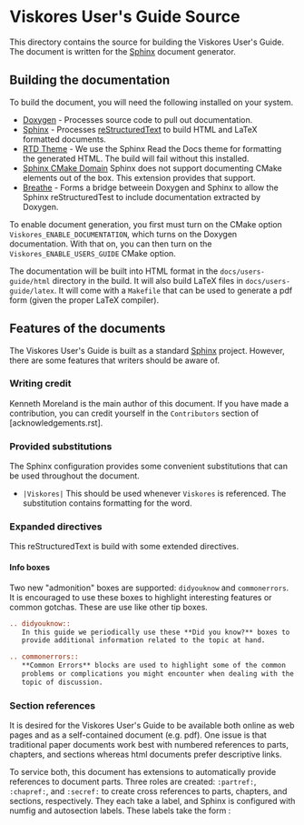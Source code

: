 # Viskores User's Guide Source

This directory contains the source for building the Viskores User's Guide. The
document is written for the [Sphinx](https://www.sphinx-doc.org/en/master/)
document generator.


## Building the documentation

To build the document, you will need the following installed on your
system.

  * [Doxygen] - Processes source code to pull out documentation.
  * [Sphinx] - Processes [reStructuredText] to build HTML and LaTeX
    formatted documents.
  * [RTD Theme] - We use the Sphinx Read the Docs theme for formatting the
    generated HTML. The build will fail without this installed.
  * [Sphinx CMake Domain] Sphinx does not support documenting CMake
    elements out of the box. This extension provides that support.
  * [Breathe] - Forms a bridge betweein Doxygen and Sphinx to allow the
    Sphinx reStructuredTest to include documentation extracted by Doxygen.

To enable document generation, you first must turn on the CMake option
`Viskores_ENABLE_DOCUMENTATION`, which turns on the Doxygen documentation. With
that on, you can then turn on the `Viskores_ENABLE_USERS_GUIDE` CMake option.

The documentation will be built into HTML format in the
`docs/users-guide/html` directory in the build. It will also build LaTeX
files in `docs/users-guide/latex`. It will come with a `Makefile` that can
be used to generate a pdf form (given the proper LaTeX compiler).


## Features of the documents

The Viskores User's Guide is built as a standard [Sphinx] project. However,
there are some features that writers should be aware of.

### Writing credit

Kenneth Moreland is the main author of this document. If you have made a
contribution, you can credit yourself in the `Contributors` section of
[acknowledgements.rst].

### Provided substitutions

The Sphinx configuration provides some convenient substitutions that can be
used throughout the document.

  * `|Viskores|` This should be used whenever `Viskores` is referenced. The
    substitution contains formatting for the word.
    
### Expanded directives

This reStructuredText is build with some extended directives.

#### Info boxes

Two new "admonition" boxes are supported: `didyouknow` and `commonerrors`.
It is encouraged to use these boxes to highlight interesting features or
common gotchas. These are use like other tip boxes.

``` restructuredtext
.. didyouknow::
   In this guide we periodically use these **Did you know?** boxes to
   provide additional information related to the topic at hand.

.. commonerrors::
   **Common Errors** blocks are used to highlight some of the common
   problems or complications you might encounter when dealing with the
   topic of discussion.
```
    
### Section references

It is desired for the Viskores User's Guide to be available both online as web
pages and as a self-contained document (e.g. pdf). One issue is that
traditional paper documents work best with numbered references to parts,
chapters, and sections whereas html documents prefer descriptive links.

To service both, this document has extensions to automatically provide
references to document parts. Three roles are created: `:partref:`,
`:chapref:`, and `:secref:` to create cross references to parts, chapters,
and sections, respectively. They each take a label, and Sphinx is
configured with numfig and autosection labels. These labels take the form
<file>:<title> where <file> is the name of the file containing the section
(without the `.rst` extension) and <title> is the full name of the section.

Here are examples of cross references.

``` restructuredtext
:partref:`part-getting-started:Getting Started`

:chapref:`introduction:Introduction`

:secref:`introduction:How to Use This Guide`
```
    
### Example code

The Viskores User's Guide has numerous code examples. These code examples are
pulled from source files that are compiled and run as part of Viskores's
regression tests. Although these "tests" are not meant to be thorough
regression tests like the others, they ensure that the documentation stays
up to date and correct.

Examples are added to the `examples` directory more or less like any other
unit test in Viskores (except by convention we start the name with
`GuideExample`). Each of these files can then be scanned to find excerpts
to include as an example in the guide.

#### Marking examples in the code

A simple text scanner goes through the example code looking for lines
containing a comment starting with 4 slashes, `////`. Any such line will
not be included in the example.

An example can be started with `//// BEGIN-EXAMPLE` and ended with
`//// END-EXAMPLE`. Each of these must be given the name of the example.

``` cpp
  ////
  //// BEGIN-EXAMPLE EquilateralTriangle
  ////
  viskores::Vec<viskores::Vec2f_32, 3> equilateralTriangle = { { 0.0f, 0.0f },
                                                       { 1.0f, 0.0f },
                                                       { 0.5f, 0.8660254f } };
  ////
  //// END-EXAMPLE EquilateralTriangle
  ////
```

#### Loading examples in the documentation

An example can be loaded into the Viskores User's Guide using the extended
reStructuredText `load-example` directive. The directive takes the name of
the example as its argument. `load-example` should also be given the
`:file:` and `:caption:` options.

``` restructuredtext
.. load-example:: EquilateralTriangle
   :file: GuideExampleCoreDataTypes.cxx
   :caption: Defining a triangle in the plane.
```

The following options are supported.

  * `:file:` The filename of the file containing the named example. The
    filename is relative to the `examples` directory.
  * `:caption:` The caption used for the example.
  * `:nolinenos:` Turn off line numbering. By default, line numbers are
    shown, but they are suppressed with this option.
    
#### Referencing examples

The example is registered as a `code-block` the named registered as the
example named prepended with `ex:`. This name can then be referenced with
the `:ref:` and `:numref:` roles as with figures, sections, and other cross
references.

The `:numref:` role is particularly useful for referencing each example.
Using `:numref:` with just the name will be replaced with a link titled
"Example #" with "#" being the number of the example.

``` restructuredtext
:numref:`ex:EquilateralTriangle` shows how the :class:`Vec` class can be used to
store several points in the same structure.
```

The `:numref:` role also supports custom text with number substitution as
described in the [Sphinx
documentation](https://www.sphinx-doc.org/en/master/usage/restructuredtext/roles.html#role-numref)

``` restructuredtext
:numref:`Example %s representes an equilateral triangle<ex:EquilateralTriangle>`
using the :class:`Vec` class.
```
    
#### Pausing and resuming capture

Sometimes it is useful to insert code in the compiled test that is not
included as part of the example. This is useful to, for example, insert a
check for values, which can verify that the code is working correctly but
is not necessary for the example.

When a `//// PAUSE-EXAMPLE` is inserted into the code, the following lines
will not be captured until the line `//// RESUME-EXAMPLE` is encountered.

``` cpp
  range.Include(2.0);            // range is now [0.5 .. 2]
  bool b5 = range.Contains(0.5); // b3 is true
  bool b6 = range.Contains(0.6); // b4 is true

  range.Include(viskores::Range(-1, 1)); // range is now [-1 .. 2]
  //// PAUSE-EXAMPLE
  VISKORES_TEST_ASSERT(test_equal(range, viskores::Range(-1, 2)), "Bad range");
  //// RESUME-EXAMPLE
```

#### Referencing a specific line

You apply a label to a specific line in the code by adding a `//// LABEL`
comment right before it. The `LABEL` needs a text string used to reference
the line.

``` cpp
////
//// BEGIN-EXAMPLE VecCExample
////
//// LABEL index-to-ijk
VISKORES_EXEC viskores::VecCConst<viskores::IdComponent> HexagonIndexToIJK(viskores::IdComponent index)
{
  static const viskores::IdComponent HexagonIndexToIJKTable[8][3] = {
    { 0, 0, 0 }, { 1, 0, 0 }, { 1, 1, 0 }, { 0, 1, 0 },
    { 0, 0, 1 }, { 1, 0, 1 }, { 1, 1, 1 }, { 0, 1, 1 }
  };

  return viskores::make_VecC(HexagonIndexToIJKTable[index], 3);
}

//// LABEL ijk-to-index
VISKORES_EXEC viskores::IdComponent HexagonIJKToIndex(viskores::VecCConst<viskores::IdComponent> ijk)
{
  static const viskores::IdComponent HexagonIJKToIndexTable[2][2][2] = {
    {
      // i=0
      { 0, 4 }, // j=0
      { 3, 7 }, // j=1
    },
    {
      // i=1
      { 1, 5 }, // j=0
      { 2, 6 }, // j=1
    }
  };

  return HexagonIJKToIndexTable[ijk[0]][ijk[1]][ijk[2]];
}
////
//// END-EXAMPLE VecCExample
////
```

This line can be referenced in the text using the extended reStructuredText
`:exlineref:` role. The role takes references of the form
"example-name:line-label". If given just this reference, the link text is
"Example #, line #".

``` restructuredtext
A function to convert a 3D index to a flat index starts on
:exlineref:`VecCExample:ijk-to-index`.
```

`:exlineref:` also accepts a formatting string like the `:numref:` builtin
role. `%s` and `{line}` will be replaced with the line number.
`:exlineref:` also follows the [`:numref:`
convention](https://www.sphinx-doc.org/en/master/usage/restructuredtext/roles.html#role-numref)
of replacing `{number}` and `{name}` with the example number and caption,
respectively.

``` restructuredtext
You can convert a flat index to a 3D index (shown starting on
:exlineref:`line {line} in Example {number}<VecCExample:index-to-ijk>`) and
the inverse function (:exlineref:`line %s<VecCExample:ijk-to-index>`).
```

### Ingesting Doxygen

The Viskores User's Guide is built with [Breathe], which allows it to pull in
Doxygen documentation. Use [Breathe's
directives](https://breathe.readthedocs.io/en/latest/directives.html#directives)
to include the doxygen documentation.

[Sphinx]: https://www.sphinx-doc.org/en/master/
[Doxygen]: https://www.doxygen.nl/
[RTD Theme]: https://sphinx-themes.org/sample-sites/sphinx-rtd-theme/
[Sphinx CMake Domain]: https://github.com/scikit-build/moderncmakedomain
[Breathe]: https://www.breathe-doc.org/
[reStructuredText]: https://docutils.sourceforge.io/rst.html
